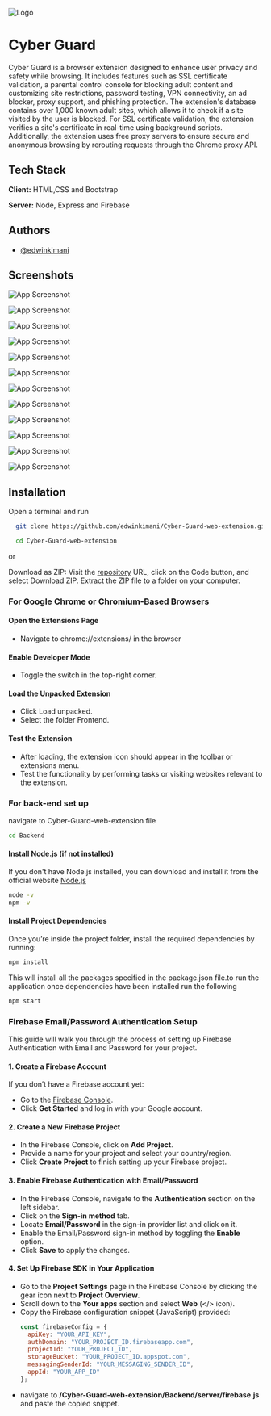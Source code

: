 
![Logo](Frontend/icons/favicon/android-chrome-192x192.png)


# Cyber Guard 

Cyber Guard is a browser extension designed to enhance user privacy and safety while browsing. It includes features such as SSL certificate validation, a parental control console for blocking adult content and customizing site restrictions, password testing, VPN connectivity, an ad blocker, proxy support, and phishing protection. The extension's database contains over 1,000 known adult sites, which allows it to check if a site visited by the user is blocked. For SSL certificate validation, the extension verifies a site's certificate in real-time using background scripts. Additionally, the extension uses free proxy servers to ensure secure and anonymous browsing by rerouting requests through the Chrome proxy API.


## Tech Stack

**Client:** HTML,CSS and Bootstrap

**Server:** Node, Express and Firebase


## Authors

- [@edwinkimani](https://github.com/edwinkimani)


## Screenshots

![App Screenshot](readme-img/cyber1.png)

![App Screenshot](readme-img/cyber2.png)

![App Screenshot](readme-img/cyber3.png)

![App Screenshot](readme-img/cyber4.png)

![App Screenshot](readme-img/cyber5.png)

![App Screenshot](readme-img/cyber6.png)

![App Screenshot](readme-img/cyber7.png)

![App Screenshot](readme-img/cyber8.png)

![App Screenshot](readme-img/cyber9.png)

![App Screenshot](readme-img/cyber10.png)

![App Screenshot](readme-img/cyber11.png)

![App Screenshot](readme-img/cyber12.png)



## Installation

Open a terminal and run

```bash
  git clone https://github.com/edwinkimani/Cyber-Guard-web-extension.git

  cd Cyber-Guard-web-extension
```
or

Download as ZIP:
Visit the [repository](https://github.com/edwinkimani/Cyber-Guard-web-extension.git) URL, click on the Code button, and select Download ZIP. Extract the ZIP file to a folder on your computer.

### For Google Chrome or Chromium-Based Browsers
#### Open the Extensions Page
+ Navigate to chrome://extensions/ in the browser
#### Enable Developer Mode
+ Toggle the switch in the top-right corner.
#### Load the Unpacked Extension
+ Click Load unpacked.
+ Select the folder Frontend.
#### Test the Extension
+ After loading, the extension icon should appear in the toolbar or extensions menu.
+ Test the functionality by performing tasks or visiting websites relevant to the extension.
### For back-end set up
navigate to Cyber-Guard-web-extension file

``` bash
cd Backend
```
#### Install Node.js (if not installed)
If you don't have Node.js installed, you can download and install it from the official website  [Node.js](https://nodejs.org/en) 

``` bash
node -v
npm -v
```
#### Install Project Dependencies
Once you’re inside the project folder, install the required dependencies by running:
``` bash
npm install
```
This will install all the packages specified in the package.json file.to run the application once dependencies have been installed run the following
``` bash
npm start
```

### Firebase Email/Password Authentication Setup

This guide will walk you through the process of setting up Firebase Authentication with Email and Password for your project.

#### 1. Create a Firebase Account
If you don’t have a Firebase account yet:
+ Go to the [Firebase Console](https://console.firebase.google.com/).
+ Click **Get Started** and log in with your Google account.

#### 2. Create a New Firebase Project
+ In the Firebase Console, click on **Add Project**.
+ Provide a name for your project and select your country/region.
+ Click **Create Project** to finish setting up your Firebase project.

#### 3. Enable Firebase Authentication with Email/Password
+ In the Firebase Console, navigate to the **Authentication** section on the left sidebar.
+ Click on the **Sign-in method** tab.
+ Locate **Email/Password** in the sign-in provider list and click on it.
+ Enable the Email/Password sign-in method by toggling the **Enable** option.
+ Click **Save** to apply the changes.

#### 4. Set Up Firebase SDK in Your Application
+ Go to the **Project Settings** page in the Firebase Console by clicking the gear icon next to **Project Overview**.
+ Scroll down to the **Your apps** section and select **Web** (</> icon).
+ Copy the Firebase configuration snippet (JavaScript) provided:
   ```javascript
   const firebaseConfig = {
     apiKey: "YOUR_API_KEY",
     authDomain: "YOUR_PROJECT_ID.firebaseapp.com",
     projectId: "YOUR_PROJECT_ID",
     storageBucket: "YOUR_PROJECT_ID.appspot.com",
     messagingSenderId: "YOUR_MESSAGING_SENDER_ID",
     appId: "YOUR_APP_ID"
   };
+ navigate to  **/Cyber-Guard-web-extension/Backend/server/firebase.js** and paste the copied snippet.

    

